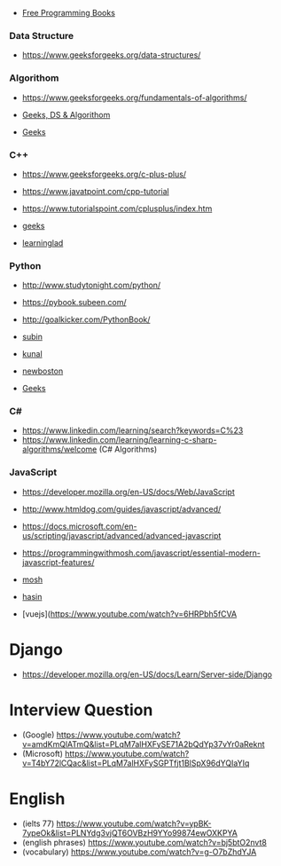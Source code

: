 
 * [Free Programming Books](https://github.com/EbookFoundation/free-programming-books/blob/master/free-programming-books.md)

 ### Data Structure

  * https://www.geeksforgeeks.org/data-structures/
  
 ### Algorithom
  
  * https://www.geeksforgeeks.org/fundamentals-of-algorithms/
  
  * [Geeks, DS & Algorithom](https://www.youtube.com/watch?v=AfxHGNRtFac&list=PLqM7alHXFySE_Pxx_HsUSZGwiLpv9ziWA/)
  * [Geeks](https://www.youtube.com/watch?v=xtfj4-r_Ahs&list=PLqM7alHXFySEQDk2MDfbwEdjd2svVJH9p/)
  
 ### C++
  
  * https://www.geeksforgeeks.org/c-plus-plus/
  * https://www.javatpoint.com/cpp-tutorial
  * https://www.tutorialspoint.com/cplusplus/index.htm
  
  * [geeks](https://www.youtube.com/watch?v=dsbj7XpHOcE&list=PLqM7alHXFySGg6GSRmE2INI4k8fPH5qVB)
  * [learninglad](https://www.youtube.com/watch?v=3fwKlU9AwSY&list=PLfVsf4Bjg79Cu5MYkyJ-u4SyQmMhFeC1C)

 ### Python

  * http://www.studytonight.com/python/
  * https://pybook.subeen.com/
  * http://goalkicker.com/PythonBook/
  
  * [subin](https://www.youtube.com/watch?v=Mn9p5qRk_xU&list=PLym69wpbTIIGXpzNtfg5rTKY638oVnEby/)
  * [kunal](https://www.youtube.com/watch?v=X0FoelOIZM0&list=PLAwxTw4SYaPnYajEbZvqtcVWQ6XGhvtOW/)
  * [newboston](https://www.youtube.com/watch?v=HBxCHonP6Ro&list=PL6gx4Cwl9DGAcbMi1sH6oAMk4JHw91mC_/)
  * [Geeks](https://www.youtube.com/watch?v=OLPbd-7Pp_8&list=PLqM7alHXFySHLJWu_Euw7pdI4ec1hHTLI/)
  
 ### C#
  
  * https://www.linkedin.com/learning/search?keywords=C%23
  * https://www.linkedin.com/learning/learning-c-sharp-algorithms/welcome (C# Algorithms)
  
 ### JavaScript

  * https://developer.mozilla.org/en-US/docs/Web/JavaScript
  * http://www.htmldog.com/guides/javascript/advanced/
  * https://docs.microsoft.com/en-us/scripting/javascript/advanced/advanced-javascript
  * https://programmingwithmosh.com/javascript/essential-modern-javascript-features/
  
  * [mosh](https://www.youtube.com/watch?v=PFmuCDHHpwk)
  * [hasin](https://www.youtube.com/watch?v=y0uT4izH8F0&list=PLoR56CteKZnAdVtfTbAbUqT2thG4S-Anv)
  * [vuejs](https://www.youtube.com/watch?v=6HRPbh5fCVA
  
 # Django

  * https://developer.mozilla.org/en-US/docs/Learn/Server-side/Django
  
 # Interview Question
  
  * (Google) https://www.youtube.com/watch?v=amdKmQlATmQ&list=PLqM7alHXFySE71A2bQdYp37vYr0aReknt
  * (Microsoft) https://www.youtube.com/watch?v=T4bY72lCQac&list=PLqM7alHXFySGPTfjt1BlSpX96dYQIaYIq
  
 # English

 * (ielts 77) https://www.youtube.com/watch?v=ypBK-7ypeOk&list=PLNYdg3vjQT6OVBzH9YYo99874ewOXKPYA
 * (english phrases) https://www.youtube.com/watch?v=bj5btO2nvt8
 * (vocabulary) https://www.youtube.com/watch?v=g-O7bZhdYJA
  
